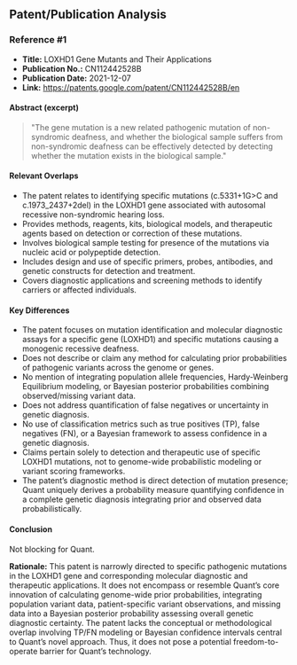 ## Patent/Publication Analysis

### Reference #1

- **Title:** LOXHD1 Gene Mutants and Their Applications  
- **Publication No.:** CN112442528B  
- **Publication Date:** 2021-12-07  
- **Link:** https://patents.google.com/patent/CN112442528B/en  

#### Abstract (excerpt)

> "The gene mutation is a new related pathogenic mutation of non-syndromic deafness, and whether the biological sample suffers from non-syndromic deafness can be effectively detected by detecting whether the mutation exists in the biological sample."

#### Relevant Overlaps

- The patent relates to identifying specific mutations (c.5331+1G>C and c.1973_2437+2del) in the LOXHD1 gene associated with autosomal recessive non-syndromic hearing loss.
- Provides methods, reagents, kits, biological models, and therapeutic agents based on detection or correction of these mutations.
- Involves biological sample testing for presence of the mutations via nucleic acid or polypeptide detection.
- Includes design and use of specific primers, probes, antibodies, and genetic constructs for detection and treatment.
- Covers diagnostic applications and screening methods to identify carriers or affected individuals.

#### Key Differences

- The patent focuses on mutation identification and molecular diagnostic assays for a specific gene (LOXHD1) and specific mutations causing a monogenic recessive deafness.
- Does not describe or claim any method for calculating prior probabilities of pathogenic variants across the genome or genes.
- No mention of integrating population allele frequencies, Hardy-Weinberg Equilibrium modeling, or Bayesian posterior probabilities combining observed/missing variant data.
- Does not address quantification of false negatives or uncertainty in genetic diagnosis.
- No use of classification metrics such as true positives (TP), false negatives (FN), or a Bayesian framework to assess confidence in a genetic diagnosis.
- Claims pertain solely to detection and therapeutic use of specific LOXHD1 mutations, not to genome-wide probabilistic modeling or variant scoring frameworks.
- The patent’s diagnostic method is direct detection of mutation presence; Quant uniquely derives a probability measure quantifying confidence in a complete genetic diagnosis integrating prior and observed data probabilistically.

#### Conclusion

Not blocking for Quant.

**Rationale:** This patent is narrowly directed to specific pathogenic mutations in the LOXHD1 gene and corresponding molecular diagnostic and therapeutic applications. It does not encompass or resemble Quant’s core innovation of calculating genome-wide prior probabilities, integrating population variant data, patient-specific variant observations, and missing data into a Bayesian posterior probability assessing overall genetic diagnostic certainty. The patent lacks the conceptual or methodological overlap involving TP/FN modeling or Bayesian confidence intervals central to Quant’s novel approach. Thus, it does not pose a potential freedom-to-operate barrier for Quant’s technology.
